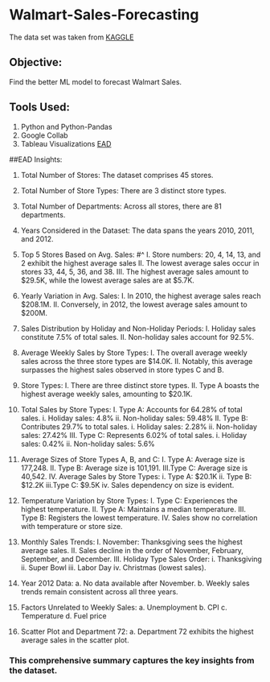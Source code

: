 # Walmart-Sales-Forecasting
The data set was taken from [KAGGLE](https://www.kaggle.com/datasets/aslanahmedov/walmart-sales-forecast)

## Objective: 
Find the better ML model to forecast Walmart Sales.

## Tools Used:
1. Python and Python-Pandas
2. Google Collab
3. Tableau Visualizations [EAD](https://public.tableau.com/app/profile/darshika.keerthisinghe/viz/WalmartSalesForecastingEDA/Story1?publish=yes)

##EAD Insights:
1.	Total Number of Stores: The dataset comprises 45 stores.
2.	Total Number of Store Types: There are 3 distinct store types.
3.	Total Number of Departments: Across all stores, there are 81 departments.
4.	Years Considered in the Dataset: The data spans the years 2010, 2011, and 2012.   
5.	Top 5 Stores Based on Avg. Sales: 
  #^      I.	  Store numbers: 20, 4, 14, 13, and 2 exhibit the highest average sales
     	II.	The lowest average sales occur in stores 33, 44, 5, 36, and 38.
      III.	The highest average sales amount to $29.5K, while the lowest average sales are at $5.7K.
  	
6.	Yearly Variation in Avg. Sales:
   I. 	In 2010, the highest average sales reach $208.1M.
   II. 	Conversely, in 2012, the lowest average sales amount to $200M.
  	
7.	Sales Distribution by Holiday and Non-Holiday Periods:
   I. 	Holiday sales constitute 7.5% of total sales.
   II. 	Non-holiday sales account for 92.5%.
  	
8.	Average Weekly Sales by Store Types:
   I. 	The overall average weekly sales across the three store types are $14.0K.
   II. 	Notably, this average surpasses the highest sales observed in store types C and B.

9.	Store Types:
   I. 	There are three distinct store types.
   II. 	Type A boasts the highest average weekly sales, amounting to $20.1K.

10.	Total Sales by Store Types:
  I. 	Type A: Accounts for 64.28% of total sales.
      i.	Holiday sales: 4.8%
      ii.	Non-holiday sales: 59.48%
  II. 	Type B: Contributes 29.7% to total sales.
      i. 	Holiday sales: 2.28%
      ii.	Non-holiday sales: 27.42%
  III.	Type C: Represents 6.02% of total sales.
      i. Holiday sales: 0.42%
      ii.	Non-holiday sales: 5.6%
   	
12.	Average Sizes of Store Types A, B, and C:
  I. 	Type A: Average size is 177,248.
  II. Type B: Average size is 101,191.
  III.Type C: Average size is 40,542.
  IV.	Average Sales by Store Types:
    i.  Type A: $20.1K
    ii.	Type B: $12.2K
    iii.Type C: $9.5K
    iv.	Sales dependency on size is evident.
   	
11.	Temperature Variation by Store Types:
     I. Type C: Experiences the highest temperature.
    II. Type A: Maintains a median temperature.
   III. Type B: Registers the lowest temperature.
    IV. Sales show no correlation with temperature or store size.

12.	Monthly Sales Trends:
  I.	November: Thanksgiving sees the highest average sales.
  II. Sales decline in the order of November, February, September, and December.
 III. Holiday Type Sales Order:
    i.	Thanksgiving
    ii.	Super Bowl
    iii.	Labor Day
    iv.	Christmas (lowest sales).
   	
13.	Year 2012 Data:
  a.	No data available after November.
  b.	Weekly sales trends remain consistent across all three years.

14.	Factors Unrelated to Weekly Sales:
  a.	Unemployment
  b.	CPI
  c.	Temperature
  d.	Fuel price

15.	Scatter Plot and Department 72:
  a.	Department 72 exhibits the highest average sales in the scatter plot.

### This comprehensive summary captures the key insights from the dataset. 







